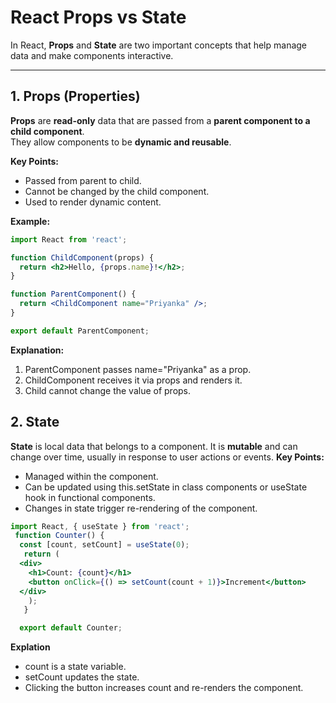 # React Props vs State

In React, **Props** and **State** are two important concepts that help manage data and make components interactive.

---

## 1. Props (Properties)

**Props** are **read-only** data that are passed from a **parent component to a child component**.  
They allow components to be **dynamic and reusable**.

**Key Points:**
- Passed from parent to child.
- Cannot be changed by the child component.
- Used to render dynamic content.

**Example:**

```jsx
import React from 'react';

function ChildComponent(props) {
  return <h2>Hello, {props.name}!</h2>;
}

function ParentComponent() {
  return <ChildComponent name="Priyanka" />;
}

export default ParentComponent;
```
**Explanation:**
  1. ParentComponent passes name="Priyanka" as a prop.
  2. ChildComponent receives it via props and renders it.
  3. Child cannot change the value of props.

## 2. State
   **State** is local data that belongs to a component.
    It is **mutable** and can change over time, usually in response to user actions or events.
 **Key Points:**
  - Managed within the component.
  - Can be updated using this.setState in class components or useState hook in functional components.
  - Changes in state trigger re-rendering of the component.
   ```jsx
   import React, { useState } from 'react';
    function Counter() {
     const [count, setCount] = useState(0);
      return (
     <div>
       <h1>Count: {count}</h1>
       <button onClick={() => setCount(count + 1)}>Increment</button>
     </div>
       );
      }

     export default Counter;
  ```
 **Explation**
  - count is a state variable.
  - setCount updates the state.
  - Clicking the button increases count and re-renders the component.
 


